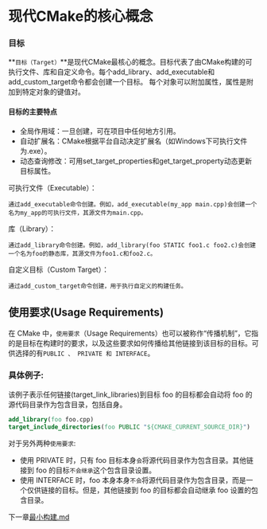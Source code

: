 # 现代CMake的核心概念

<a id="coreconcept"></a>
### 目标
**`目标（Target）`**是现代CMake最核心的概念。目标代表了由CMake构建的可执行文件、库和自定义命令。每个add_library、add_executable和add_custom_target命令都会创建一个目标。
每个对象可以附加属性，属性是附加到特定对象的键值对。  
#### 目标的主要特点
- 全局作用域：一旦创建，可在项目中任何地方引用。
- 自动扩展名：CMake根据平台自动决定扩展名（如Windows下可执行文件为.exe）。
- 动态查询修改：可用set_target_properties和get_target_property动态更新目标属性。

可执行文件（Executable）：

    通过add_executable命令创建。例如，add_executable(my_app main.cpp)会创建一个名为my_app的可执行文件，其源文件为main.cpp。

库（Library）：

    通过add_library命令创建。例如，add_library(foo STATIC foo1.c foo2.c)会创建一个名为foo的静态库，其源文件为foo1.c和foo2.c。

自定义目标（Custom Target）：

    通过add_custom_target命令创建，用于执行自定义的构建任务。

## 使用要求(Usage Requirements)
在 CMake 中，`使用要求`（Usage Requirements）也可以被称作“传播机制”，它指的是目标在构建时的要求，以及这些要求如何传播给其他链接到该目标的目标。可供选择的有`PUBLIC 、 PRIVATE 和 INTERFACE`。
### 具体例子:
该例子表示任何链接(target_link_libraries)到目标 foo 的目标都会自动将 foo 的源代码目录作为包含目录，包括自身。
```cmake
add_library(foo foo.cpp)
target_include_directories(foo PUBLIC "${CMAKE_CURRENT_SOURCE_DIR}")
```
对于另外两种`使用要求`:

- 使用 PRIVATE 时，只有 foo 目标本身`会`将源代码目录作为包含目录。其他链接到 foo 的目标`不会继承`这个包含目录设置。  
- 使用 INTERFACE 时，foo 本身本身`不会`将源代码目录作为包含目录，而是一个仅供链接的目标。但是，其他链接到 foo 的目标都会自动继承 foo 设置的包含目录。


下一章[最小构建.md](最小构建.md)